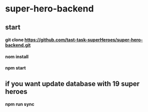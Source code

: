# super-hero-backend

## start 
#### git clone https://github.com/tast-task-superHeroes/super-hero-backend.git
#### nom install
#### npm start


## if you want update database with 19 super heroes
#### npm run sync
